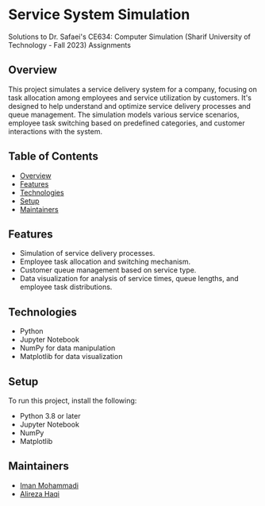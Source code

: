 # Service System Simulation
Solutions to Dr. Safaei's CE634: Computer Simulation (Sharif University of Technology - Fall 2023) Assignments

## Overview
This project simulates a service delivery system for a company, focusing on task allocation among employees and service utilization by customers. It's designed to help understand and optimize service delivery processes and queue management. The simulation models various service scenarios, employee task switching based on predefined categories, and customer interactions with the system.

## Table of Contents

- [Overview](#overview)
- [Features](#features)
- [Technologies](#technologies)
- [Setup](#setup)
- [Maintainers](#maintainers)

## Features
- Simulation of service delivery processes.
- Employee task allocation and switching mechanism.
- Customer queue management based on service type.
- Data visualization for analysis of service times, queue lengths, and employee task distributions.

## Technologies
- Python
- Jupyter Notebook
- NumPy for data manipulation
- Matplotlib for data visualization

## Setup
To run this project, install the following:
- Python 3.8 or later
- Jupyter Notebook
- NumPy
- Matplotlib

## Maintainers

- [Iman Mohammadi](https://github.com/Imanm02)
- [Alireza Haqi](https://github.com/alirezahaqi)